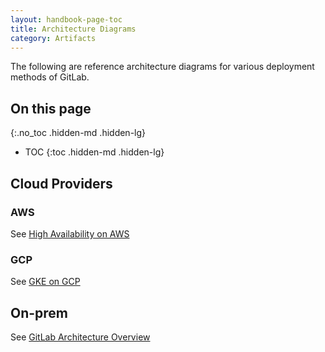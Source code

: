 ```yaml
---
layout: handbook-page-toc
title: Architecture Diagrams
category: Artifacts
---
```


The following are reference architecture diagrams for various deployment methods of GitLab.

## On this page
{:.no_toc .hidden-md .hidden-lg}

- TOC
{:toc .hidden-md .hidden-lg}

## Cloud Providers

### AWS
See [High Availability on AWS](https://docs.gitlab.com/ee/university/high-availability/aws/)

### GCP
See [GKE on GCP](https://www.youtube.com/watch?v=HLNNFS8b_aw)

## On-prem
See [GitLab Architecture Overview](https://docs.gitlab.com/ee/development/architecture.html)
